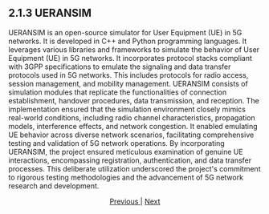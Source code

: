 ## 2.1.3 UERANSIM 

UERANSIM is an open-source simulator for User Equipment (UE) in 5G networks. It is developed in C++ and Python programming languages. It leverages various libraries and frameworks to simulate the behavior of User Equipment (UE) in 5G networks. It incorporates protocol stacks compliant with 3GPP specifications to emulate the signaling and data transfer protocols used in 5G networks. This includes protocols for radio access, session management, and mobility management. UERANSIM consists of simulation modules that replicate the functionalities of connection establishment, handover procedures, data transmission, and reception. The implementation ensured that the simulation environment closely mimics real-world conditions, including radio channel characteristics, propagation models, interference effects, and network congestion. It enabled emulating UE behavior across diverse network scenarios, facilitating comprehensive testing and validation of 5G network operations. By incorporating UERANSIM, the project ensured meticulous examination of genuine UE interactions, encompassing registration, authentication, and data transfer processes. This deliberate utilization underscored the project's commitment to rigorous testing methodologies and the advancement of 5G network research and development.

<div style="text-align: center;">
    <a href="/5gtechtribe/Documentations/Project_Architecture/2.1.2_Open5gs_Core.md">Previous </a> | <a href="/5gtechtribe/Documentations/Project_Architecture/2.1.4_RADIO_ACCESS_NETWORKS.md">Next</a>
</div>